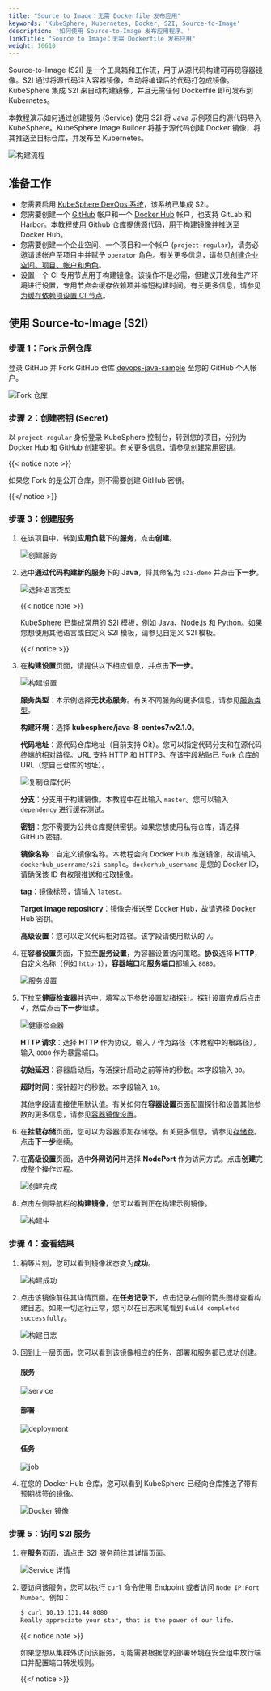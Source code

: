```yaml
---
title: "Source to Image：无需 Dockerfile 发布应用"
keywords: 'KubeSphere, Kubernetes, Docker, S2I, Source-to-Image'
description: '如何使用 Source-to-Image 发布应用程序。'
linkTitle: "Source to Image：无需 Dockerfile 发布应用"
weight: 10610
---
```


Source-to-Image (S2I) 是一个工具箱和工作流，用于从源代码构建可再现容器镜像。S2I 通过将源代码注入容器镜像，自动将编译后的代码打包成镜像。KubeSphere 集成 S2I 来自动构建镜像，并且无需任何 Dockerfile 即可发布到 Kubernetes。

本教程演示如何通过创建服务 (Service) 使用 S2I 将 Java 示例项目的源代码导入 KubeSphere。KubeSphere Image Builder 将基于源代码创建 Docker 镜像，将其推送至目标仓库，并发布至 Kubernetes。

![构建流程](/images/docs/zh-cn/project-user-guide/image-builder/source-to-image/build-process.png)

## 准备工作

- 您需要启用 [KubeSphere DevOps 系统](../../../pluggable-components/devops/)，该系统已集成 S2I。
- 您需要创建一个 [GitHub](https://github.com/) 帐户和一个 [Docker Hub](http://www.dockerhub.com/) 帐户，也支持 GitLab 和 Harbor。本教程使用 Github 仓库提供源代码，用于构建镜像并推送至 Docker Hub。
- 您需要创建一个企业空间、一个项目和一个帐户 (`project-regular`)，请务必邀请该帐户至项目中并赋予 `operator` 角色。有关更多信息，请参见[创建企业空间、项目、帐户和角色](../../../quick-start/create-workspace-and-project/)。
- 设置一个 CI 专用节点用于构建镜像。该操作不是必需，但建议开发和生产环境进行设置，专用节点会缓存依赖项并缩短构建时间。有关更多信息，请参见[为缓存依赖项设置 CI 节点](../../../devops-user-guide/how-to-use/set-ci-node/)。

## 使用 Source-to-Image (S2I)

### 步骤 1：Fork 示例仓库

登录 GitHub 并 Fork GitHub 仓库 [devops-java-sample](https://github.com/kubesphere/devops-java-sample) 至您的 GitHub 个人帐户。

![Fork 仓库](/images/docs/zh-cn/project-user-guide/image-builder/source-to-image/fork-repository.PNG)

### 步骤 2：创建密钥 (Secret)

以 `project-regular` 身份登录 KubeSphere 控制台，转到您的项目，分别为 Docker Hub 和 GitHub 创建密钥。有关更多信息，请参见[创建常用密钥](../../../project-user-guide/configuration/secrets/#创建常用密钥)。

{{< notice note >}}

如果您 Fork 的是公开仓库，则不需要创建 GitHub 密钥。

{{</ notice >}} 

### 步骤 3：创建服务

1. 在该项目中，转到**应用负载**下的**服务**，点击**创建**。

   ![创建服务](/images/docs/zh-cn/project-user-guide/image-builder/source-to-image/create-service.PNG)

2. 选中**通过代码构建新的服务**下的 **Java**，将其命名为 `s2i-demo` 并点击**下一步**。

   ![选择语言类型](/images/docs/zh-cn/project-user-guide/image-builder/source-to-image/select-lang-type.PNG)

   {{< notice note >}}

   KubeSphere 已集成常用的 S2I 模板，例如 Java、Node.js 和 Python。如果您想使用其他语言或自定义 S2I 模板，请参见自定义 S2I 模板。

   {{</ notice >}} 

3. 在**构建设置**页面，请提供以下相应信息，并点击**下一步**。

   ![构建设置](/images/docs/zh-cn/project-user-guide/image-builder/source-to-image/build_settings.png)

   **服务类型**：本示例选择**无状态服务**。有关不同服务的更多信息，请参见[服务类型](../../../project-user-guide/application-workloads/services/#服务类型)。

   **构建环境**：选择 **kubesphere/java-8-centos7:v2.1.0**。

   **代码地址**：源代码仓库地址（目前支持 Git）。您可以指定代码分支和在源代码终端的相对路径。URL 支持 HTTP 和 HTTPS。在该字段粘贴已 Fork 仓库的 URL（您自己仓库的地址）。

   ![复制仓库代码](/images/docs/zh-cn/project-user-guide/image-builder/source-to-image/copy-repo-code.PNG)

   **分支**：分支用于构建镜像。本教程中在此输入 `master`。您可以输入 `dependency` 进行缓存测试。

   **密钥**：您不需要为公共仓库提供密钥。如果您想使用私有仓库，请选择 GitHub 密钥。

   **镜像名称**：自定义镜像名称。本教程会向 Docker Hub 推送镜像，故请输入 `dockerhub_username/s2i-sample`。`dockerhub_username` 是您的 Docker ID，请确保该 ID 有权限推送和拉取镜像。

   **tag**：镜像标签，请输入 `latest`。

   **Target image repository**：镜像会推送至 Docker Hub，故请选择 Docker Hub 密钥。

   **高级设置**：您可以定义代码相对路径。该字段请使用默认的 `/`。

4. 在**容器设置**页面，下拉至**服务设置**，为容器设置访问策略。**协议**选择 **HTTP**，自定义名称（例如 `http-1`），**容器端口**和**服务端口**都输入 `8080`。

   ![服务设置](/images/docs/zh-cn/project-user-guide/image-builder/source-to-image/service-settings.PNG)

5. 下拉至**健康检查器**并选中，填写以下参数设置就绪探针。探针设置完成后点击 **√**，然后点击**下一步**继续。

   ![健康检查器](/images/docs/zh-cn/project-user-guide/image-builder/source-to-image/health-checker.PNG)

   **HTTP 请求**：选择 **HTTP** 作为协议，输入 `/` 作为路径（本教程中的根路径），输入 `8080` 作为暴露端口。

   **初始延迟**：容器启动后，存活探针启动之前等待的秒数。本字段输入 `30`。

   **超时时间**：探针超时的秒数。本字段输入 `10`。

   其他字段请直接使用默认值。有关如何在**容器设置**页面配置探针和设置其他参数的更多信息，请参见[容器镜像设置](../../../project-user-guide/application-workloads/container-image-settings/)。

6. 在**挂载存储**页面，您可以为容器添加存储卷。有关更多信息，请参见[存储卷](../../../project-user-guide/storage/volumes/)。点击**下一步**继续。

7. 在**高级设置**页面，选中**外网访问**并选择 **NodePort** 作为访问方式。点击**创建**完成整个操作过程。

   ![创建完成](/images/docs/zh-cn/project-user-guide/image-builder/source-to-image/create-finish.PNG)

8. 点击左侧导航栏的**构建镜像**，您可以看到正在构建示例镜像。

   ![构建中](/images/docs/zh-cn/project-user-guide/image-builder/source-to-image/building.PNG)

### 步骤 4：查看结果

1. 稍等片刻，您可以看到镜像状态变为**成功**。

   ![构建成功](/images/docs/zh-cn/project-user-guide/image-builder/source-to-image/successful-result.PNG)

2. 点击该镜像前往其详情页面。在**任务记录**下，点击记录右侧的箭头图标查看构建日志。如果一切运行正常，您可以在日志末尾看到 `Build completed successfully`。

   ![构建日志](/images/docs/zh-cn/project-user-guide/image-builder/source-to-image/build-log.PNG)

3. 回到上一层页面，您可以看到该镜像相应的任务、部署和服务都已成功创建。

   #### 服务

   ![service](/images/docs/zh-cn/project-user-guide/image-builder/source-to-image/service.PNG)

   #### 部署

   ![deployment](/images/docs/zh-cn/project-user-guide/image-builder/source-to-image/deployment.PNG)

   #### 任务

   ![job](/images/docs/zh-cn/project-user-guide/image-builder/source-to-image/job.PNG)

4. 在您的 Docker Hub 仓库，您可以看到 KubeSphere 已经向仓库推送了带有预期标签的镜像。

   ![Docker 镜像](/images/docs/zh-cn/project-user-guide/image-builder/source-to-image/docker-image.PNG)

### 步骤 5：访问 S2I 服务

1. 在**服务**页面，请点击 S2I 服务前往其详情页面。

   ![Service 详情](/images/docs/zh-cn/project-user-guide/image-builder/source-to-image/service-detail.PNG)

2. 要访问该服务，您可以执行 `curl` 命令使用 Endpoint 或者访问 `Node IP:Port Number`。例如：

   ```bash
   $ curl 10.10.131.44:8080
   Really appreciate your star, that is the power of our life.
   ```

   {{< notice note >}}

   如果您想从集群外访问该服务，可能需要根据您的部署环境在安全组中放行端口并配置端口转发规则。

   {{</ notice >}} 